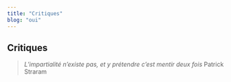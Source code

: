 ```yaml
---
title: "Critiques"
blog: "oui"
---
```


## Critiques

> *L’impartialité n’existe pas, et y prétendre c’est mentir deux fois*
> Patrick Straram
